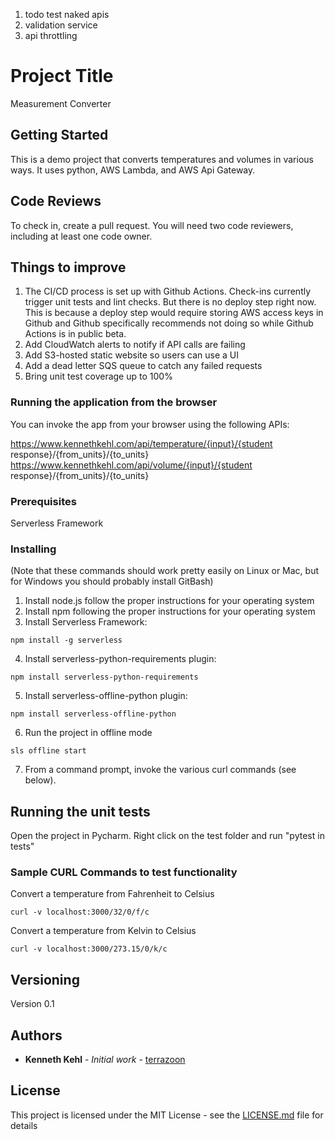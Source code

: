 1. todo test naked apis
2. validation service
3. api throttling


# Project Title

Measurement Converter

## Getting Started

This is a demo project that converts temperatures and volumes in various ways.  It uses python, AWS Lambda, and AWS Api Gateway.

## Code Reviews

To check in, create a pull request.  You will need two code reviewers, including at least one code owner.

## Things to improve

1. The CI/CD process is set up with Github Actions.  Check-ins currently trigger unit tests and lint checks.  But there is no deploy step right now.
This is because a deploy step would require storing AWS access keys in Github and Github specifically recommends not doing so while
Github Actions is in public beta.  
2. Add CloudWatch alerts to notify if API calls are failing
3. Add S3-hosted static website so users can use a UI
4. Add a dead letter SQS queue to catch any failed requests
5. Bring unit test coverage up to 100%

### Running the application from the browser

You can invoke the app from your browser using the following APIs:

https://www.kennethkehl.com/api/temperature/{input}/{student response}/{from_units}/{to_units}
https://www.kennethkehl.com/api/volume/{input}/{student response}/{from_units}/{to_units}

### Prerequisites

Serverless Framework

### Installing

(Note that these commands should work pretty easily on Linux or Mac, but for Windows you should probably install GitBash)

1. Install node.js follow the proper instructions for your operating system
2. Install npm following the proper instructions for your operating system
3. Install Serverless Framework:

```
npm install -g serverless
```

4. Install serverless-python-requirements plugin:

```
npm install serverless-python-requirements
```

5. Install serverless-offline-python plugin:

```
npm install serverless-offline-python
```

6. Run the project in offline mode

```
sls offline start
```

7. From a command prompt, invoke the various curl commands (see below).

## Running the unit tests

Open the project in Pycharm.  Right click on the test folder and run "pytest in tests"

### Sample CURL Commands to test functionality

Convert a temperature from Fahrenheit to Celsius

```
curl -v localhost:3000/32/0/f/c
```

Convert a temperature from Kelvin to Celsius

```
curl -v localhost:3000/273.15/0/k/c
```

## Versioning

Version 0.1

## Authors

* **Kenneth Kehl** - *Initial work* - [terrazoon](https://github.com/terrazoon)

## License

This project is licensed under the MIT License - see the [LICENSE.md](LICENSE.md) file for details
